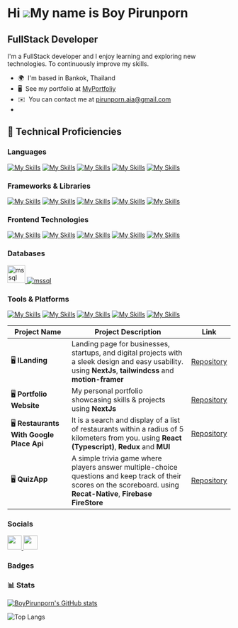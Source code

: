 Hi ![](https://user-images.githubusercontent.com/18350557/176309783-0785949b-9127-417c-8b55-ab5a4333674e.gif)My name is Boy Pirunporn
=====================================================================================================================================

FullStack Developer
-------------------

I'm a FullStack developer and I enjoy learning and exploring new technologies. To continuously improve my skills.

* 🌍  I'm based in Bankok, Thailand
* 🖥️  See my portfolio at [MyPortfoliy](http://portfolio-pirunporns-projects.vercel.app/)
* ✉️  You can contact me at [pirunporn.aia@gmail.com](mailto:pirunporn.aia@gmail.com)
* 
## 🧰 Technical Proficiencies
### Languages


[![My Skills](https://skillicons.dev/icons?i=dart)](https://skillicons.dev)
[![My Skills](https://skillicons.dev/icons?i=js)](https://skillicons.dev)
[![My Skills](https://skillicons.dev/icons?i=ts)](https://skillicons.dev)
[![My Skills](https://skillicons.dev/icons?i=php)](https://skillicons.dev)
[![My Skills](https://skillicons.dev/icons?i=v)](https://skillicons.dev)

### Frameworks & Libraries

[![My Skills](https://skillicons.dev/icons?i=react)](https://skillicons.dev)
[![My Skills](https://skillicons.dev/icons?i=nextjs)](https://skillicons.dev)
[![My Skills](https://skillicons.dev/icons?i=express)](https://skillicons.dev)
[![My Skills](https://skillicons.dev/icons?i=flutter)](https://skillicons.dev)
[![My Skills](https://skillicons.dev/icons?i=dotnet)](https://skillicons.dev)

### Frontend Technologies

[![My Skills](https://skillicons.dev/icons?i=html)](https://skillicons.dev)
[![My Skills](https://skillicons.dev/icons?i=css)](https://skillicons.dev)
[![My Skills](https://skillicons.dev/icons?i=tailwind)](https://skillicons.dev)
[![My Skills](https://skillicons.dev/icons?i=bootstrap)](https://skillicons.dev)
[![My Skills](https://skillicons.dev/icons?i=materialui)](https://skillicons.dev)



### Databases

<p align="left">
    <a href="https://www.microsoft.com/en-us/sql-server" target="_blank" rel="noreferrer">
        <img src="https://www.svgrepo.com/show/303229/microsoft-sql-server-logo.svg" alt="mssql" width="40"
            height="40" />
    </a>
    <a href="https://skillicons.dev" target="_blank" rel="noreferrer">
        <img src="https://skillicons.dev/icons?i=mysql,redis" alt="mssql"  />
    </a>
</p>


### Tools & Platforms

[![My Skills](https://skillicons.dev/icons?i=docker)](https://skillicons.dev)
[![My Skills](https://skillicons.dev/icons?i=git)](https://skillicons.dev)
[![My Skills](https://skillicons.dev/icons?i=postman)](https://skillicons.dev)
[![My Skills](https://skillicons.dev/icons?i=linux)](https://skillicons.dev)
[![My Skills](https://skillicons.dev/icons?i=nginx)](https://skillicons.dev)


| Project Name                   | Project Description |          Link |
|--------------------------------|---------------------|---------------|
| 🖥️ **ILanding**          | Landing page for businesses, startups, and digital projects with a sleek design and easy usability. using **NextJs**, **tailwindcss** and **motion-framer**  | [Repository](https://github.com/boypirunporn/iLanding) |
| 🖥️ **Portfolio Website**          | My personal portfolio showcasing skills & projects using **NextJs**  | [Repository](https://github.com/boypirunporn/portfolio) |
| 🖥️ **Restaurants With Google Place Api**          | It is a search and display of a list of restaurants within a radius of 5 kilometers from you. using **React (Typescript)**, **Redux** and **MUI**   | [Repository](https://github.com/boypirunporn/restaurantsWithGooglePlaceApi) |
| 🖥️ **QuizApp**          | A simple trivia game where players answer multiple-choice questions and keep track of their scores on the scoreboard. using **Recat-Native**, **Firebase FireStore**  | [Repository](https://github.com/boypirunporn/ReactNativeQuizApp) |

### Socials

<p align="left"> <a href="https://www.github.com/BoyPirunporn" target="_blank" rel="noreferrer"> <picture> <source media="(prefers-color-scheme: dark)" srcset="https://raw.githubusercontent.com/danielcranney/readme-generator/main/public/icons/socials/github-dark.svg" /> <source media="(prefers-color-scheme: light)" srcset="https://raw.githubusercontent.com/danielcranney/readme-generator/main/public/icons/socials/github.svg" /> <img src="https://raw.githubusercontent.com/danielcranney/readme-generator/main/public/icons/socials/github.svg" width="32" height="32" /> </picture> </a> <a href="https://www.linkedin.com/in/pirunporn-a-88492-1b9" target="_blank" rel="noreferrer"> <picture> <source media="(prefers-color-scheme: dark)" srcset="https://raw.githubusercontent.com/danielcranney/readme-generator/main/public/icons/socials/linkedin-dark.svg" /> <source media="(prefers-color-scheme: light)" srcset="https://raw.githubusercontent.com/danielcranney/readme-generator/main/public/icons/socials/linkedin.svg" /> <img src="https://raw.githubusercontent.com/danielcranney/readme-generator/main/public/icons/socials/linkedin.svg" width="32" height="32" /> </picture> </a></p>

### Badges

### 📊 Stats

<a href="http://www.github.com/BoyPirunporn"><img src="https://github-readme-stats.vercel.app/api?username=BoyPirunporn&show_icons=true&hide=&count_private=true&title_color=ec4899&text_color=ffffff&icon_color=84cc16&bg_color=1c1917&hide_border=true&show_icons=true" alt="BoyPirunporn's GitHub stats" /></a>


![Top Langs](https://github-readme-stats.vercel.app/api/top-langs/?username=BoyPirunporn&layout=donut-vertical)

